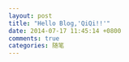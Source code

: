```yaml
---
layout: post
title: "Hello Blog,'QiQi!!'"
date: 2014-07-17 11:45:14 +0800
comments: true
categories: 随笔
---
```

